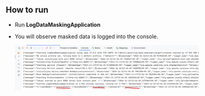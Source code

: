 
## How to run

- Run **LogDataMaskingApplication**
- You will observe masked data is logged into the console.

  ![image](./result.png)

  

